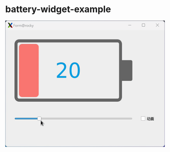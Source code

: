 # battery-widget-example

<img src="https://github.com/ruanchenqiang/cpp/blob/master/learn-qt/battery-widget-example/example.gif" width="600" height="400"/><br/>
